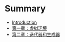 # Summary

* [Introduction](README.md)
* [第一章：虚拟环境](1-xu-ni-huan-jing.md)
* [第二章：迭代器和生成器](di-er-zhang-ff1a-die-dai-qi-he-sheng-cheng-qi.md)

